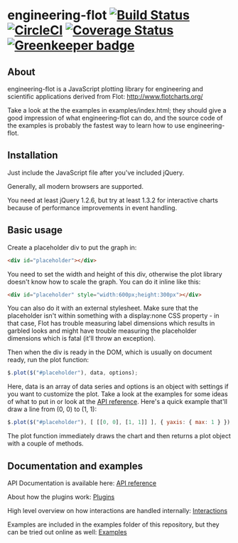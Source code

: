 # engineering-flot [![Build Status](https://travis-ci.org/ni-kismet/engineering-flot.svg?branch=master)](https://travis-ci.org/ni-kismet/engineering-flot) [![CircleCI](https://circleci.com/gh/ni-kismet/engineering-flot.svg?style=svg)](https://circleci.com/gh/ni-kismet/engineering-flot) [![Coverage Status](https://coveralls.io/repos/github/ni-kismet/engineering-flot/badge.svg?branch=master)](https://coveralls.io/github/ni-kismet/engineering-flot?branch=master) [![Greenkeeper badge](https://badges.greenkeeper.io/ni-kismet/engineering-flot.svg)](https://greenkeeper.io/)

## About ##

engineering-flot is a JavaScript plotting library for engineering and scientific
applications derived from Flot: <http://www.flotcharts.org/>

Take a look at the the examples in examples/index.html; they should give a good
impression of what engineering-flot can do, and the source code of the examples is probably
the fastest way to learn how to use engineering-flot.


## Installation ##

Just include the JavaScript file after you've included jQuery.

Generally, all modern browsers are supported.

You need at least jQuery 1.2.6, but try at least 1.3.2 for interactive
charts because of performance improvements in event handling.


## Basic usage ##

Create a placeholder div to put the graph in:

```html
<div id="placeholder"></div>
```

You need to set the width and height of this div, otherwise the plot
library doesn't know how to scale the graph. You can do it inline like
this:

```html
<div id="placeholder" style="width:600px;height:300px"></div>
```

You can also do it with an external stylesheet. Make sure that the
placeholder isn't within something with a display:none CSS property -
in that case, Flot has trouble measuring label dimensions which
results in garbled looks and might have trouble measuring the
placeholder dimensions which is fatal (it'll throw an exception).

Then when the div is ready in the DOM, which is usually on document
ready, run the plot function:

```js
$.plot($("#placeholder"), data, options);
```

Here, data is an array of data series and options is an object with
settings if you want to customize the plot. Take a look at the
examples for some ideas of what to put in or look at the
[API reference](API.md). Here's a quick example that'll draw a line
from (0, 0) to (1, 1):

```js
$.plot($("#placeholder"), [ [[0, 0], [1, 1]] ], { yaxis: { max: 1 } });
```

The plot function immediately draws the chart and then returns a plot
object with a couple of methods.

## Documentation and examples

API Documentation is available here: [API reference](docs/API.md)

About how the plugins work: [Plugins](docs/PLUGINS.md)

High level overview on how interactions are handled internally: [Interactions](docs/interactions.md)

Examples are included in the examples folder of this repository, but they can be tried out online as well: [Examples](https://rawgit.com/ni-kismet/engineering-flot/master/examples/index.html)
